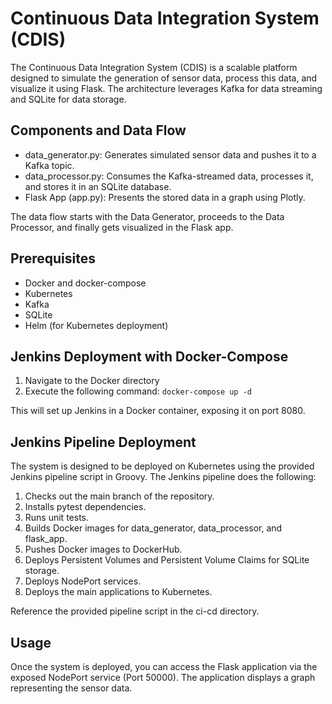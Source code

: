 # Continuous Data Integration System (CDIS)

The Continuous Data Integration System (CDIS) is a scalable platform designed to simulate the generation of sensor data, process this data, and visualize it using Flask. The architecture leverages Kafka for data streaming and SQLite for data storage.

## Components and Data Flow
 + data_generator.py: Generates simulated sensor data and pushes it to a Kafka topic.
 + data_processor.py: Consumes the Kafka-streamed data, processes it, and stores it in an SQLite database.
 + Flask App (app.py): Presents the stored data in a graph using Plotly.

 The data flow starts with the Data Generator, proceeds to the Data Processor, and finally gets visualized in the Flask app.

## Prerequisites
 + Docker and docker-compose
 + Kubernetes
 + Kafka
 + SQLite
 + Helm (for Kubernetes deployment)

## Jenkins Deployment with Docker-Compose
1. Navigate to the Docker directory
2. Execute the following command:
`docker-compose up -d`

This will set up Jenkins in a Docker container, exposing it on port 8080.

## Jenkins Pipeline Deployment
The system is designed to be deployed on Kubernetes using the provided Jenkins pipeline script in Groovy. The Jenkins pipeline does the following:

1. Checks out the main branch of the repository.
2. Installs pytest dependencies.
3. Runs unit tests.
4. Builds Docker images for data_generator, data_processor, and flask_app.
5. Pushes Docker images to DockerHub.
6. Deploys Persistent Volumes and Persistent Volume Claims for SQLite storage.
7. Deploys NodePort services.
8. Deploys the main applications to Kubernetes.

Reference the provided pipeline script in the ci-cd directory.

## Usage
Once the system is deployed, you can access the Flask application via the exposed NodePort service (Port 50000). The application displays a graph representing the sensor data.
